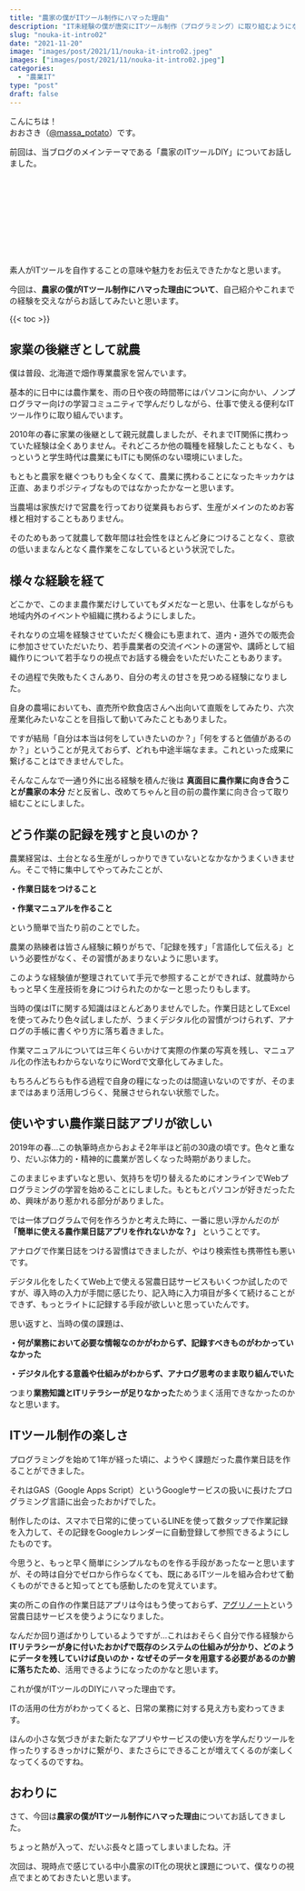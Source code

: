 ```yaml
---
title: "農家の僕がITツール制作にハマった理由"
description: "IT未経験の僕が唐突にITツール制作（プログラミング）に取り組むようになった経緯と、その楽しさの理由を振り返ります。"
slug: "nouka-it-intro02"
date: "2021-11-20"
image: "images/post/2021/11/nouka-it-intro02.jpeg"
images: ["images/post/2021/11/nouka-it-intro02.jpeg"]
categories: 
  - "農業IT"
type: "post"
draft: false
---
```


こんにちは！  
おおさき（[@massa_potato](https://twitter.com/massa_potato)）です。

前回は、当ブログのメインテーマである「農家のITツールDIY」についてお話しました。

<div class="iframely-embed"><div class="iframely-responsive" style="height: 140px; padding-bottom: 0;"><a href="https://nouka-it.com/blog/2021/11/nouka-it-intro1/" data-iframely-url="//cdn.iframe.ly/api/iframe?card=small&url=https%3A%2F%2Fnouka-it.com%2Fblog%2F2021%2F11%2Fnouka-it-intro1%2F&key=d9cf522df2f6cbab308f945a2b3c5555"></a></div></div><script async src="//cdn.iframe.ly/embed.js" charset="utf-8"></script>

素人がITツールを自作することの意味や魅力をお伝えできたかなと思います。

今回は、**農家の僕がITツール制作にハマった理由について**、自己紹介やこれまでの経験を交えながらお話してみたいと思います。

{{< toc >}}


## 家業の後継ぎとして就農

僕は普段、北海道で畑作専業農家を営んでいます。

基本的に日中には農作業を、雨の日や夜の時間帯にはパソコンに向かい、ノンプログラマー向けの学習コミュニティで学んだりしながら、仕事で使える便利なITツール作りに取り組んでいます。

2010年の春に家業の後継として親元就農しましたが、それまでIT関係に携わっていた経験は全くありません。それどころか他の職種を経験したこともなく、もっというと学生時代は農業にもITにも関係のない環境にいました。

もともと農家を継ぐつもりも全くなくて、農業に携わることになったキッカケは正直、あまりポジティブなものではなかったかなーと思います。

当農場は家族だけで営農を行っており従業員もおらず、生産がメインのためお客様と相対することもありません。

そのためもあって就農して数年間は社会性をほとんど身につけることなく、意欲の低いままなんとなく農作業をこなしているという状況でした。

## 様々な経験を経て

どこかで、このまま農作業だけしていてもダメだなーと思い、仕事をしながらも地域内外のイベントや組織に携わるようにしました。

それなりの立場を経験させていただく機会にも恵まれて、道内・道外での販売会に参加させていただいたり、若手農業者の交流イベントの運営や、講師として組織作りについて若手なりの視点でお話する機会をいただいたこともあります。

その過程で失敗もたくさんあり、自分の考えの甘さを見つめる経験になりました。

自身の農場においても、直売所や飲食店さんへ出向いて直販をしてみたり、六次産業化みたいなことを目指して動いてみたこともありました。

ですが結局「自分は本当は何をしていきたいのか？」「何をすると価値があるのか？」ということが見えておらず、どれも中途半端なまま。これといった成果に繋げることはできませんでした。

そんなこんなで一通り外に出る経験を積んだ後は **真面目に農作業に向き合うことが農家の本分** だと反省し、改めてちゃんと目の前の農作業に向き合って取り組むことにしました。

## どう作業の記録を残すと良いのか？

農業経営は、土台となる生産がしっかりできていないとなかなかうまくいきません。そこで特に集中してやってみたことが、

**・作業日誌をつけること**

**・作業マニュアルを作ること**

という簡単で当たり前のことでした。

農業の熟練者は皆さん経験に頼りがちで、「記録を残す」「言語化して伝える」という必要性がなく、その習慣があまりないように思います。

このような経験値が整理されていて手元で参照することができれば、就農時からもっと早く生産技術を身につけられたのかなーと思ったりもします。

当時の僕はITに関する知識はほとんどありませんでした。作業日誌としてExcelを使ってみたり色々試しましたが、うまくデジタル化の習慣がつけられず、アナログの手帳に書くやり方に落ち着きました。

作業マニュアルについては三年くらいかけて実際の作業の写真を残し、マニュアル化の作法もわからないなりにWordで文章化してみました。

もちろんどちらも作る過程で自身の糧になったのは間違いないのですが、そのままではあまり活用しづらく、発展させられない状態でした。

## 使いやすい農作業日誌アプリが欲しい

2019年の春…この執筆時点からおよそ2年半ほど前の30歳の頃です。色々と重なり、だいぶ体力的・精神的に農業が苦しくなった時期がありました。

このままじゃまずいなと思い、気持ちを切り替えるためにオンラインでWebプログラミングの学習を始めることにしました。もともとパソコンが好きだったため、興味があり惹かれる部分がありました。

では一体プログラムで何を作ろうかと考えた時に、一番に思い浮かんだのが **「簡単に使える農作業日誌アプリを作れないかな？」** ということです。

アナログで作業日誌をつける習慣はできましたが、やはり検索性も携帯性も悪いです。

デジタル化をしたくてWeb上で使える営農日誌サービスもいくつか試したのですが、導入時の入力が手間に感じたり、記入時に入力項目が多くて続けることができず、もっとライトに記録する手段が欲しいと思っていたんです。

思い返すと、当時の僕の課題は、

**・何が業務において必要な情報なのかがわからず、記録すべきものがわかっていなかった**

**・デジタル化する意義や仕組みがわからず、アナログ思考のまま取り組んでいた**

つまり**業務知識とITリテラシーが足りなかった**ためうまく活用できなかったのかなと思います。

## ITツール制作の楽しさ

プログラミングを始めて1年が経った頃に、ようやく課題だった農作業日誌を作ることができました。

それはGAS（Google Apps Script）というGoogleサービスの扱いに長けたプログラミング言語に出会ったおかげでした。

制作したのは、スマホで日常的に使っているLINEを使って数タップで作業記録を入力して、その記録をGoogleカレンダーに自動登録して参照できるようにしたものです。

今思うと、もっと早く簡単にシンプルなものを作る手段があったなーと思いますが、その時は自分でゼロから作らなくても、既にあるITツールを組み合わせて動くものができると知ってとても感動したのを覚えています。

実の所この自作の作業日誌アプリは今はもう使っておらず、[アグリノート](https://www.agri-note.jp/)という営農日誌サービスを使うようになりました。

なんだか回り道ばかりしているようですが…これはおそらく自分で作る経験から **ITリテラシーが身に付いたおかげで既存のシステムの仕組みが分かり、どのようにデータを残していけば良いのか・なぜそのデータを用意する必要があるのか腑に落ちたため**、活用できるようになったのかなと思います。

これが僕がITツールのDIYにハマった理由です。

ITの活用の仕方がわかってくると、日常の業務に対する見え方も変わってきます。

ほんの小さな気づきがまた新たなアプリやサービスの使い方を学んだりツールを作ったりするきっかけに繋がり、またさらにできることが増えてくるのが楽しくなってくるのですね。



## おわりに

さて、今回は**農家の僕がITツール制作にハマった理由**についてお話してきました。

ちょっと熱が入って、だいぶ長々と語ってしまいましたね。汗

次回は、現時点で感じている中小農家のIT化の現状と課題について、僕なりの視点でまとめておきたいと思います。